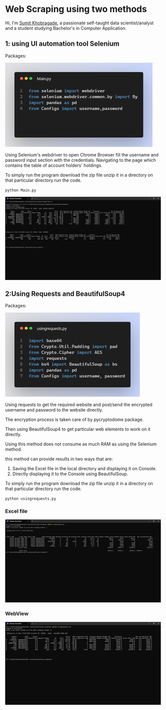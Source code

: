 
# Web Scraping using two methods

Hi, I'm [Sumit Khobragade](https://github.com/SumitK69), a passionate self-taught data scientist/analyst and a student studying Bachelor's in Computer Application.
## 1: using UI automation tool Selenium

Packages:

<img src="./readme files/selenium_imports.png">

Using Selenium's webdriver to open Chrome Browser fill the username and password input section with the credentials. Navigating to the page which contains the table of account holders' holdings.


To simply run the program download the zip file unzip it in a directory on that particular directory run the code.

<code>python Main.py</code>

<img src="./readme files/selenium_output.png">

## 2:Using Requests and BeautifulSoup4

Packages:

<img src="./readme files/requests_imports.png">

Using requests to get the required website and post/send the encrypted username and password to the website directly.

The encryption process is taken care of by pycryptodome package.

Then using BeautifulSoup4 to get particular web elements to work on it directly.

Using this method does not consume as much RAM as using the Selenium method.

this method can provide results in two ways that are:

<ol>
<li>Saving the Excel file in the local directory and displaying it on Console.</li>
<li>Directly displaying it to the Console using BeautifulSoup.</li>
</ol>

To simply run the program download the zip file unzip it in a directory on that particular directory run the code.

<code>python usingrequests.py</code>

### Excel file

<img src="./readme files/Excel_Requests_output.png">


### WebView 
<img src="./readme files/WebView_Requests_output.png">